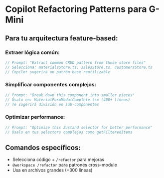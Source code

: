 # Copilot Refactoring Patterns para G-Mini

## Para tu arquitectura feature-based:

### Extraer lógica común:
```typescript
// Prompt: "Extract common CRUD pattern from these store files"
// Selecciona: materialsStore.ts, salesStore.ts, customersStore.ts
// Copilot sugerirá un patrón base reutilizable
```

### Simplificar componentes complejos:
```typescript
// Prompt: "Break down this component into smaller pieces"
// Úsalo en: MaterialFormModalComplete.tsx (400+ líneas)
// Te sugerirá división en sub-componentes
```

### Optimizar performance:
```typescript
// Prompt: "Optimize this Zustand selector for better performance"
// Úsalo en tus selectors complejos como getFilteredItems
```

## Comandos específicos:
- Selecciona código + `/refactor` para mejoras
- `@workspace /refactor` para patrones cross-module
- Usa en archivos grandes (+300 líneas)
